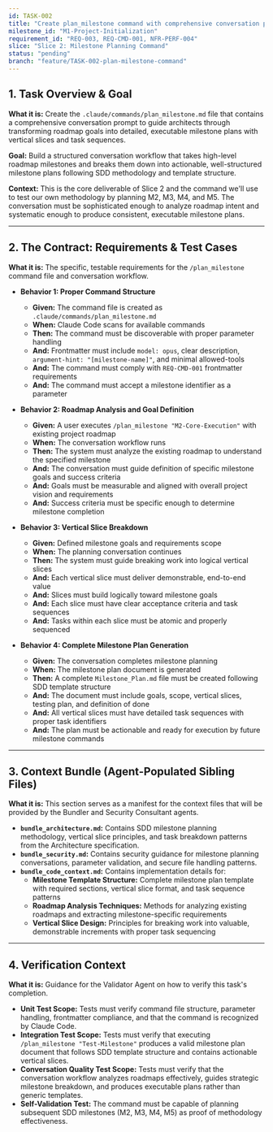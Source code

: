 ```yaml
---
id: TASK-002
title: "Create plan_milestone command with comprehensive conversation prompt"
milestone_id: "M1-Project-Initialization"
requirement_id: "REQ-003, REQ-CMD-001, NFR-PERF-004"
slice: "Slice 2: Milestone Planning Command"
status: "pending"
branch: "feature/TASK-002-plan-milestone-command"
---
```


## 1. Task Overview & Goal

**What it is:** Create the `.claude/commands/plan_milestone.md` file that contains a comprehensive conversation prompt to guide architects through transforming roadmap goals into detailed, executable milestone plans with vertical slices and task sequences.

**Goal:** Build a structured conversation workflow that takes high-level roadmap milestones and breaks them down into actionable, well-structured milestone plans following SDD methodology and template structure.

**Context:** This is the core deliverable of Slice 2 and the command we'll use to test our own methodology by planning M2, M3, M4, and M5. The conversation must be sophisticated enough to analyze roadmap intent and systematic enough to produce consistent, executable milestone plans.

---

## 2. The Contract: Requirements & Test Cases

**What it is:** The specific, testable requirements for the `/plan_milestone` command file and conversation workflow.

* **Behavior 1: Proper Command Structure**
  * **Given:** The command file is created as `.claude/commands/plan_milestone.md`
  * **When:** Claude Code scans for available commands
  * **Then:** The command must be discoverable with proper parameter handling
  * **And:** Frontmatter must include `model: opus`, clear description, `argument-hint: "[milestone-name]"`, and minimal allowed-tools
  * **And:** The command must comply with `REQ-CMD-001` frontmatter requirements
  * **And:** The command must accept a milestone identifier as a parameter

* **Behavior 2: Roadmap Analysis and Goal Definition**
  * **Given:** A user executes `/plan_milestone "M2-Core-Execution"` with existing project roadmap
  * **When:** The conversation workflow runs
  * **Then:** The system must analyze the existing roadmap to understand the specified milestone
  * **And:** The conversation must guide definition of specific milestone goals and success criteria
  * **And:** Goals must be measurable and aligned with overall project vision and requirements
  * **And:** Success criteria must be specific enough to determine milestone completion

* **Behavior 3: Vertical Slice Breakdown**
  * **Given:** Defined milestone goals and requirements scope
  * **When:** The planning conversation continues
  * **Then:** The system must guide breaking work into logical vertical slices
  * **And:** Each vertical slice must deliver demonstrable, end-to-end value
  * **And:** Slices must build logically toward milestone goals
  * **And:** Each slice must have clear acceptance criteria and task sequences
  * **And:** Tasks within each slice must be atomic and properly sequenced

* **Behavior 4: Complete Milestone Plan Generation**
  * **Given:** The conversation completes milestone planning
  * **When:** The milestone plan document is generated
  * **Then:** A complete `Milestone_Plan.md` file must be created following SDD template structure
  * **And:** The document must include goals, scope, vertical slices, testing plan, and definition of done
  * **And:** All vertical slices must have detailed task sequences with proper task identifiers
  * **And:** The plan must be actionable and ready for execution by future milestone commands

---

## 3. Context Bundle (Agent-Populated Sibling Files)

**What it is:** This section serves as a manifest for the context files that will be provided by the Bundler and Security Consultant agents.

* **`bundle_architecture.md`:** Contains SDD milestone planning methodology, vertical slice principles, and task breakdown patterns from the Architecture specification.
* **`bundle_security.md`:** Contains security guidance for milestone planning conversations, parameter validation, and secure file handling patterns.
* **`bundle_code_context.md`:** Contains implementation details for:
  * **Milestone Template Structure:** Complete milestone plan template with required sections, vertical slice format, and task sequence patterns
  * **Roadmap Analysis Techniques:** Methods for analyzing existing roadmaps and extracting milestone-specific requirements
  * **Vertical Slice Design:** Principles for breaking work into valuable, demonstrable increments with proper task sequencing

---

## 4. Verification Context

**What it is:** Guidance for the Validator Agent on how to verify this task's completion.

* **Unit Test Scope:** Tests must verify command file structure, parameter handling, frontmatter compliance, and that the command is recognized by Claude Code.
* **Integration Test Scope:** Tests must verify that executing `/plan_milestone "Test-Milestone"` produces a valid milestone plan document that follows SDD template structure and contains actionable vertical slices.
* **Conversation Quality Test Scope:** Tests must verify that the conversation workflow analyzes roadmaps effectively, guides strategic milestone breakdown, and produces executable plans rather than generic templates.
* **Self-Validation Test:** The command must be capable of planning subsequent SDD milestones (M2, M3, M4, M5) as proof of methodology effectiveness.